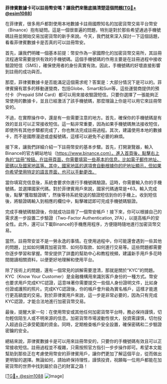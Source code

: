 **菲律賓數據卡可以註冊幣安嗎？讓我們來徹底搞清楚這個問題[[TG💪+ @esim1088](https://t.me/s/esim1088)]**

在菲律賓，很多用戶都對使用本地數據卡註冊國際知名的加密貨幣交易平台幣安（Binance）抱有疑問。這是一個很普遍的問題，特別是對於那些希望通過手機號碼註冊並開始交易加密貨幣的新手來說。今天，我們就來深入探討一下這個話題，看看菲律賓數據卡是否真的可以註冊幣安。

首先，讓我們明確一個基本前提：幣安作為一家國際化的加密貨幣交易所，其註冊流程通常需要提供有效的手機號碼。這個手機號碼的作用主要是在註冊過程中接收驗證短信（SMS），確保使用者的身份真實有效。因此，手機號碼的好壞直接影響到註冊的成功與否。

那麼，菲律賓數據卡是否能滿足這個需求呢？答案是：大部分情況下是可以的。菲律賓擁有眾多的移動運營商，包括Globe、Smart和Sun等，這些運營商提供的預付卡（Prepaid SIM Card）都可以用來接收驗證短信。只要你選擇了一張能夠正常使用的數據卡，並且已經激活了該手機號碼，那麼理論上你是可以用它來註冊幣安的。

不過，在實際操作中，還是有一些需要注意的地方。首先，確保你的手機號碼是有效的並且可以正常接收短信。這一點非常重要，因為如果手機號碼無法接收短信，即使所有其他步驟都完成了，你也無法完成註冊過程。其次，建議使用本地的數據卡，而不是國際漫遊或虛擬號碼，這樣可以避免不必要的麻煩。

接下來，讓我們詳細介紹一下註冊幣安的基本步驟。首先，打開瀏覽器，輸入Binance的官方網站地址（https://www.binance.com）。進入首頁後，點擊右上角的“註冊”按鈕。在註冊頁面，你需要填寫一些基本的信息，比如電子郵件地址、密碼以及國家地區等。其中，國家地區的選項會自動根據你的IP地址顯示，但如果你希望使用特定的語言界面，也可以手動更改。

當你填寫完信息後，系統會要求你進行手機號碼驗證。這時，你需要輸入你的手機號碼，並選擇國家代碼。對於菲律賓用戶來說，國家代碼通常是+63。輸入完成後，點擊“獲取驗證碼”，然後等待系統發送的驗證短信到你的手機上。收到短信後，將驗證碼輸入到相應的欄位中，點擊確認即可完成手機號碼驗證。

完成手機號碼驗證後，你就成功註冊了一個幣安帳戶！接下來，你可以根據自己的需求進一步設置二步驗證（Two-Factor Authentication, 2FA），以提高帳戶的安全性。此外，還可以下載Binance的手機應用程序，方便隨時隨地進行加密貨幣交易。

當然，註冊幣安並不是一勞永逸的事情。在使用過程中，你可能還會遇到一些其他的問題，比如如何購買加密貨幣、如何存取款、如何進行交易等。這些問題都需要你逐步學習和掌握。幣安提供了詳盡的幫助中心和教程視頻，建議新手用戶多花時間閱讀相關資料，以便更好地理解和使用平台。

除了技術上的問題，還有一個常見的誤解需要澄清，那就是關於“KYC”的問題。KYC（Know Your Customer）是金融機構用來識別客戶身份的一種方式。幣安也要求用戶完成KYC認證，這意味著你需要提交一些個人身份證明文件，比如身份證或護照的照片。完成KYC認證後，你的帳戶會升級為實名帳戶，這樣才能進行更高額度的交易。對於菲律賓用戶來說，這一步是非常必要的，因為只有完成KYC認證，才能合法地進行加密貨幣交易。

最後，提醒大家一句：在使用幣安或其他任何加密貨幣平台時，務必保持謹慎，切勿輕信陌生人或不明來源的信息。加密貨幣市場波動性很大，投資需謹慎，切勿投入超過自己承受範圍的資金。同時，定期檢查帳戶安全設置，確保密碼和二步驗證密鑰的安全。

總結來說，菲律賓數據卡是可以用來註冊幣安的，只要你的手機號碼有效且可以正常接收短信。註冊過程並不複雜，只需按照官方指引一步步操作即可。希望本文能幫助到那些正在考慮使用幣安的菲律賓用戶，讓你們更加了解這個平台，從而做出更明智的選擇。無論如何，請始終保持理性，謹慎投資，祝願每一位用戶都能在加密貨幣的世界中找到屬於自己的財富之路！

[[TG💪+ @esim1088](https://t.me/s/esim1088) ![Image](https://i.postimg.cc/4NQfJmqS/Snipaste-2025-05-13-00-14-12.png)]